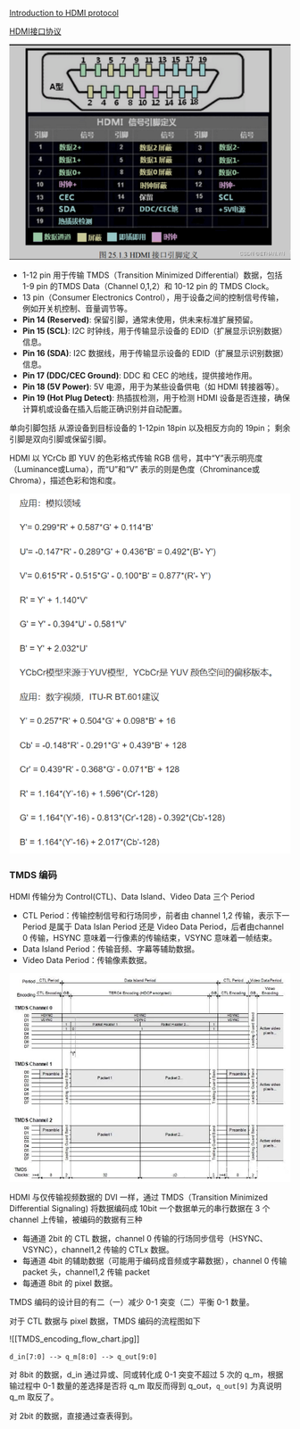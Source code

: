 [Introduction to HDMI protocol](https://www.displaymodule.com/blogs/knowledge/introduction-to-hdmi-protocol)

[HDMI接口协议](https://blog.csdn.net/weixin_42581439/article/details/137542307)

![HDMI接口简表](HDMI接口简表.png)

- 1-12 pin 用于传输 TMDS（Transition Minimized Differential）数据，包括 1-9 pin 的TMDS Data（Channel 0,1,2）和 10-12 pin 的 TMDS Clock。
- 13 pin（Consumer Electronics Control），用于设备之间的控制信号传输，例如开关机控制、音量调节等。
- **Pin 14 (Reserved)**: 保留引脚，通常未使用，供未来标准扩展预留。
- **Pin 15 (SCL)**: I2C 时钟线，用于传输显示设备的 EDID（扩展显示识别数据）信息。
- **Pin 16 (SDA)**: I2C 数据线，用于传输显示设备的 EDID（扩展显示识别数据）信息。
- **Pin 17 (DDC/CEC Ground)**: DDC 和 CEC 的地线，提供接地作用。
- **Pin 18 (5V Power)**: 5V 电源，用于为某些设备供电（如 HDMI 转接器等）。
- **Pin 19 (Hot Plug Detect)**: 热插拔检测，用于检测 HDMI 设备是否连接，确保计算机或设备在插入后能正确识别并自动配置。

单向引脚包括 从源设备到目标设备的 1-12pin 18pin 以及相反方向的 19pin；
剩余引脚是双向引脚或保留引脚。

HDMI 以 YCrCb 即 YUV 的色彩格式传输 RGB 信号，其中“Y”表示明亮度（Luminance或Luma），而“U”和“V” 表示的则是色度（Chrominance或Chroma），描述色彩和饱和度。

![](YUV2RGB.png)



### TMDS 编码

HDMI 传输分为 Control(CTL)、Data Island、Video Data 三个 Period
- CTL Period：传输控制信号和行场同步，前者由 channel 1,2 传输，表示下一 Period 是属于 Data Islan Period 还是 Video Data Period，后者由channel 0 传输，HSYNC 意味着一行像素的传输结束，VSYNC 意味着一帧结束。
- Data Island Period：传输音频、字幕等辅助数据。
- Video Data Period：传输像素数据。

![](HDMI4_1024x1024.webp)

HDMI 与仅传输视频数据的 DVI 一样，通过 TMDS（Transition Minimized Differential Signaling) 将数据编码成 10bit 一个数据单元的串行数据在 3 个 channel 上传输，被编码的数据有三种
- 每通道 2bit 的 CTL 数据，channel 0 传输的行场同步信号（HSYNC、VSYNC），channel1,2 传输的 CTLx 数据。
- 每通道 4bit 的辅助数据（可能用于编码成音频或字幕数据），channel 0 传输 packet 头，channel1,2 传输 packet
- 每通道 8bit 的 pixel 数据。

TMDS 编码的设计目的有二（一）减少 0-1 突变（二）平衡 0-1 数量。

对于 CTL 数据与 pixel 数据，TMDS 编码的流程图如下

![[TMDS_encoding_flow_chart.jpg]]

`d_in[7:0] --> q_m[8:0] --> q_out[9:0]`

对 8bit 的数据，d_in 通过异或、同或转化成 0-1 突变不超过 5 次的 q_m，根据输过程中 0-1 数量的差选择是否将 q_m 取反而得到 q_out，`q_out[9]` 为真说明 q_m 取反了。

对 2bit 的数据，直接通过查表得到。

